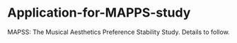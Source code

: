 # Application-for-MAPPS-study

MAPSS: The Musical Aesthetics Preference Stability Study.
Details to follow.
